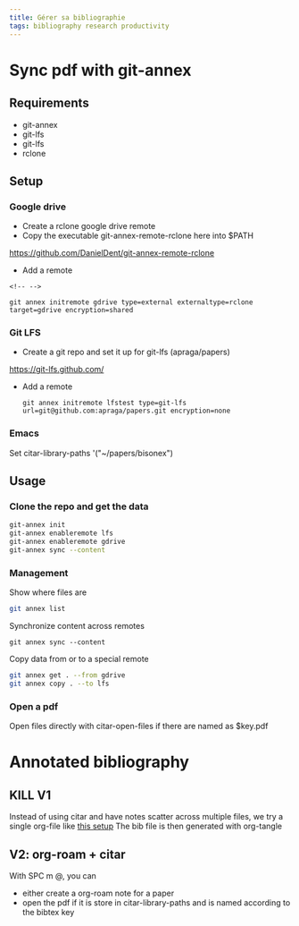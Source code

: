 ```yaml
---
title: Gérer sa bibliographie
tags: bibliography research productivity
---
```


# Sync pdf with git-annex

## Requirements

-   git-annex
-   git-lfs
-   git-lfs
-   rclone

## Setup

### Google drive

-   Create a rclone google drive remote
-   Copy the executable git-annex-remote-rclone here into \$PATH

<https://github.com/DanielDent/git-annex-remote-rclone>

-   Add a remote

```{=html}
<!-- -->
```
    git annex initremote gdrive type=external externaltype=rclone target=gdrive encryption=shared

### Git LFS

-   Create a git repo and set it up for git-lfs (apraga/papers)

<https://git-lfs.github.com/>

-   Add a remote

        git annex initremote lfstest type=git-lfs url=git@github.com:apraga/papers.git encryption=none

### Emacs

Set citar-library-paths \'(\"\~/papers/bisonex\")

## Usage

### Clone the repo and get the data

``` {.bash org-language="sh"}
git-annex init
git-annex enableremote lfs
git-annex enableremote gdrive
git-annex sync --content
```

### Management

Show where files are

``` {.bash org-language="sh"}
git annex list
```

Synchronize content across remotes

    git annex sync --content

Copy data from or to a special remote

``` {.bash org-language="sh"}
git annex get . --from gdrive
git annex copy . --to lfs
```

### Open a pdf

Open files directly with citar-open-files if there are named as
\$key.pdf

# Annotated bibliography

## KILL V1

Instead of using citar and have notes scatter across multiple files, we
try a single org-file like [this
setup](http://www.cachestocaches.com/2020/3/org-mode-annotated-bibliography/)
The bib file is then generated with org-tangle

## V2: org-roam + citar

With SPC m @, you can

-   either create a org-roam note for a paper
-   open the pdf if it is store in citar-library-paths and is named
    according to the bibtex key
